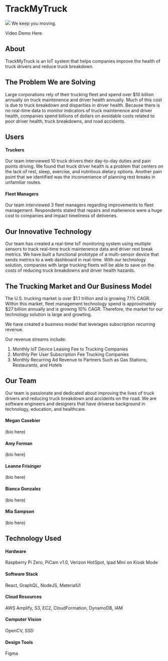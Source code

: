 # TrackMyTruck

<img src="https://upload.wikimedia.org/wikipedia/commons/2/2d/Toll_information_medium_truck_icon.svg">
We keep you moving.

<p> Video Demo Here </p>

## About 

TrackMyTruck is an IoT system that helps companies improve the health of truck drivers and reduce truck breakdown.

## The Problem We are Solving

Large corporations rely of their trucking fleet and spend over $10 billion annually on truck maintenence and driver health annually. Much of this cost is due to truck breakdown and disparities in driver health.  Because there is no real-time data to monitor indicators of truck maintenence and driver health, companies spend billions of dollars on avoidable costs related to poor driver health, truck breakdowns, and road accidents.  

## Users

#### Truckers

Our team interviewed 10 truck drivers their day-to-day duties and pain points driving. We found that truck driver health is a problem that centers on the lack of rest, sleep, exercise, and nutritious dietary options. Another pain point that we identified was the inconvenience of planning rest breaks in unfamiliar routes. 

#### Fleet Managers

Our team interviewed 3 fleet managers regarding improvements to fleet management. Respondents stated that repairs and maitenence were a huge cost to companies and impact timeliness of deliveries. 

## Our Innovative Technology

Our team has created a real-time IoT monitoring system using multiple sensors to track real-time truck maintenence data and driver rest break metrics. We have built a functional prototype of a multi-sensor device that sends metrics to a web dashboard in real-time. With our technology solution, companies with large trucking fleets will be able to save on the costs of reducing truck breakdowns and driver health hazards.

## The Trucking Market and Our Business Model

The U.S. trucking market is over $1.1 trillion and is growing 7.1% CAGR.
Within this market, fleet management technology spend is approximately $27 billion annually and is growing 10% CAGR.
Therefore, the market for our technology solution is large and growting.

We have created a business model that leverages subscription recurring revenue.

Our revenue streams include:

1) Monthly IoT Device Leasing Fee to Trucking Companies
2) Monthly Per User Subscription Fee Trucking Companies
3) Monthly Recurring Ad Revenue to Partners Such as Gas Stations, Restaurants, and Hotels

## Our Team

Our team is passionate and dedicated about improving the lives of truck drivers and reducing truck breakdown and accidents on the road. We are software engineers and designers that have driverse background in technology, education, and healthcare.

#### Megan Casebier
(bio here)

#### Amy Forman
(bio here)

#### Leanne Frisinger
(bio here)

#### Bianca Gonzalez
(bio here)

#### Mia Sampson
(bio here)

## Technology Used

#### Hardware
Raspberry Pi Zero, PiCam v1.0, Verizon HotSpot, Ipad Mini on Kiosk Mode

#### Software Stack
React, GraphQL, NodeJS, MaterialUI

#### Cloud Resources
AWS Amplify, S3, EC2, CloudFormation, DynamoDB, IAM

#### Computer Vision 
OpenCV, SSD

#### Design Tools
Figma


